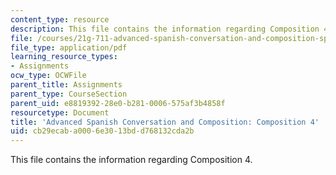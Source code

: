 ```yaml
---
content_type: resource
description: This file contains the information regarding Composition 4.
file: /courses/21g-711-advanced-spanish-conversation-and-composition-spring-2014/cb29ecaba0006e3013bdd768132cda2b_MIT21G_711S14_Comp4.pdf
file_type: application/pdf
learning_resource_types:
- Assignments
ocw_type: OCWFile
parent_title: Assignments
parent_type: CourseSection
parent_uid: e8819392-28e0-b281-0006-575af3b4858f
resourcetype: Document
title: 'Advanced Spanish Conversation and Composition: Composition 4'
uid: cb29ecab-a000-6e30-13bd-d768132cda2b
---
```

This file contains the information regarding Composition 4.

